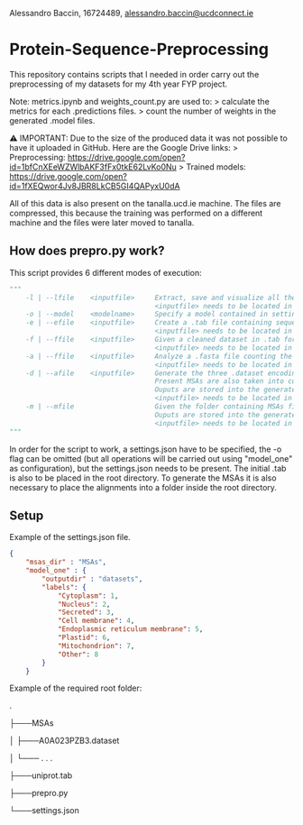 Alessandro Baccin, 16724489, alessandro.baccin@ucdconnect.ie

# Protein-Sequence-Preprocessing
This repository contains scripts that I needed in order carry out the preprocessing of my datasets for my 4th year FYP project.

Note: metrics.ipynb and weights_count.py are used to: 
    > calculate the metrics for each .predictions files.
    > count the number of weights in the generated .model files.

⚠️ IMPORTANT: Due to the size of the produced data it was not possible to have it uploaded in GitHub. Here are the Google Drive links:
    > Preprocessing: https://drive.google.com/open?id=1bfCnXEeWZWlbAKF3fFx0tkE62LvKo0Nu
    > Trained models: https://drive.google.com/open?id=1fXEQwor4Jv8JBR8LkCB5GI4QAPyxU0dA
    
All of this data is also present on the tanalla.ucd.ie machine. The files are compressed, this because the training was performed on a different machine and the files were later moved to tanalla.

## How does prepro.py work?

This script provides 6 different modes of execution: 

```python
"""
    -l | --lfile    <inputfile>     Extract, save and visualize all the present labels.
                                    <inputfile> needs to be located in the root directory.
    -o | --model    <modelname>     Specify a model contained in settings.json
    -e | --efile    <inputfile>     Create a .tab file containing sequences of classes specified in the required model. 
                                    <inputfile> needs to be located in the root directory.
    -f | --ffile    <inputfile>     Given a cleaned dataset in .tab format, produce the .fasta file.
                                    <inputfile> needs to be located in the model's directory 
    -a | --ffile    <inputfile>     Analyze a .fasta file counting the number of entries per class.
                                    <inputfile> needs to be located in the model's directory
    -d | --afile    <inputfile>     Generate the three .dataset encoding files given a .fasta file
                                    Present MSAs are also taken into consideration, and sequences not preseting the MSA information are binned.
                                    Ouputs are stored into the generated "NoMSAdataset" folder.
                                    <inputfile> needs to be located in the model's directory 
    -m | --mfile                    Given the folder containing MSAs files specified in the settings.json, attach the MSA information to the .dataset files (new files are created).
                                    Ouputs are stored into the generated "MSAdataset" folder.
                                    <inputfile> needs to be located in the model's directory 
"""
```

In order for the script to work, a settings.json have to be specified, the -o flag can be omitted (but all operations will be carried out using "model_one" as configuration), but the settings.json needs to be present. The initial .tab is also to be placed in the root directory. To generate the MSAs it is also necessary to place the alignments into a folder inside the root directory.

## Setup

Example of the settings.json file.

```json
{
    "msas_dir" : "MSAs",
    "model_one" : {
        "outputdir" : "datasets",
        "labels": {
            "Cytoplasm": 1,
            "Nucleus": 2,
            "Secreted": 3,
            "Cell membrane": 4,
            "Endoplasmic reticulum membrane": 5,
            "Plastid": 6,
            "Mitochondrion": 7,
            "Other": 8
        }
    }
```

Example of the required root folder:

.

├───MSAs

│   ├───A0A023PZB3.dataset

│   └─── . . .

├───uniprot.tab

├───prepro.py

└───settings.json
